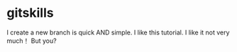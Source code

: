 # gitskills
I create a new branch is quick AND simple.
I like this tutorial.
I like it not very much！
But you?

